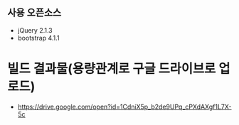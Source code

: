 ## 사용 오픈소스
* jQuery 2.1.3
* bootstrap 4.1.1

# 빌드 결과물(용량관계로 구글 드라이브로 업로드)
* https://drive.google.com/open?id=1CdniX5p_b2de9UPq_cPXdAXgf1L7X-5c
